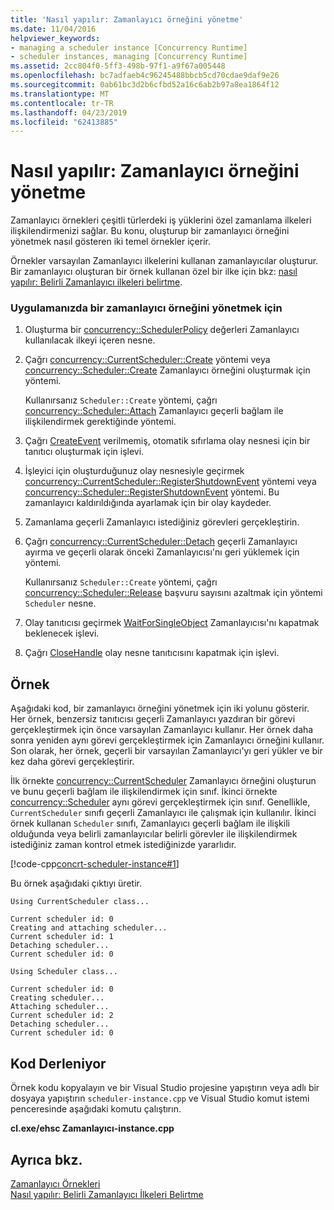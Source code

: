 ```yaml
---
title: 'Nasıl yapılır: Zamanlayıcı örneğini yönetme'
ms.date: 11/04/2016
helpviewer_keywords:
- managing a scheduler instance [Concurrency Runtime]
- scheduler instances, managing [Concurrency Runtime]
ms.assetid: 2cc804f0-5ff3-498b-97f1-a9f67a005448
ms.openlocfilehash: bc7adfaeb4c96245488bbcb5cd70cdae9daf9e26
ms.sourcegitcommit: 0ab61bc3d2b6cfbd52a16c6ab2b97a8ea1864f12
ms.translationtype: MT
ms.contentlocale: tr-TR
ms.lasthandoff: 04/23/2019
ms.locfileid: "62413885"
---
```

# <a name="how-to-manage-a-scheduler-instance"></a>Nasıl yapılır: Zamanlayıcı örneğini yönetme

Zamanlayıcı örnekleri çeşitli türlerdeki iş yüklerini özel zamanlama ilkeleri ilişkilendirmenizi sağlar. Bu konu, oluşturup bir zamanlayıcı örneğini yönetmek nasıl gösteren iki temel örnekler içerir.

Örnekler varsayılan Zamanlayıcı ilkelerini kullanan zamanlayıcılar oluşturur. Bir zamanlayıcı oluşturan bir örnek kullanan özel bir ilke için bkz: [nasıl yapılır: Belirli Zamanlayıcı ilkeleri belirtme](../../parallel/concrt/how-to-specify-specific-scheduler-policies.md).

### <a name="to-manage-a-scheduler-instance-in-your-application"></a>Uygulamanızda bir zamanlayıcı örneğini yönetmek için

1. Oluşturma bir [concurrency::SchedulerPolicy](../../parallel/concrt/reference/schedulerpolicy-class.md) değerleri Zamanlayıcı kullanılacak ilkeyi içeren nesne.

1. Çağrı [concurrency::CurrentScheduler::Create](reference/currentscheduler-class.md#create) yöntemi veya [concurrency::Scheduler::Create](reference/scheduler-class.md#create) Zamanlayıcı örneğini oluşturmak için yöntemi.

   Kullanırsanız `Scheduler::Create` yöntemi, çağrı [concurrency::Scheduler::Attach](reference/scheduler-class.md#attach) Zamanlayıcı geçerli bağlam ile ilişkilendirmek gerektiğinde yöntemi.

1. Çağrı [CreateEvent](/windows/desktop/api/synchapi/nf-synchapi-createeventa) verilmemiş, otomatik sıfırlama olay nesnesi için bir tanıtıcı oluşturmak için işlevi.

1. İşleyici için oluşturduğunuz olay nesnesiyle geçirmek [concurrency::CurrentScheduler::RegisterShutdownEvent](reference/currentscheduler-class.md#registershutdownevent) yöntemi veya [concurrency::Scheduler::RegisterShutdownEvent](reference/scheduler-class.md#registershutdownevent) yöntemi. Bu zamanlayıcı kaldırıldığında ayarlamak için bir olay kaydeder.

1. Zamanlama geçerli Zamanlayıcı istediğiniz görevleri gerçekleştirin.

1. Çağrı [concurrency::CurrentScheduler::Detach](reference/currentscheduler-class.md#detach) geçerli Zamanlayıcı ayırma ve geçerli olarak önceki Zamanlayıcısı'nı geri yüklemek için yöntemi.

   Kullanırsanız `Scheduler::Create` yöntemi, çağrı [concurrency::Scheduler::Release](reference/scheduler-class.md#release) başvuru sayısını azaltmak için yöntemi `Scheduler` nesne.

1. Olay tanıtıcısı geçirmek [WaitForSingleObject](/windows/desktop/api/synchapi/nf-synchapi-waitforsingleobject) Zamanlayıcısı'nı kapatmak beklenecek işlevi.

1. Çağrı [CloseHandle](/windows/desktop/api/handleapi/nf-handleapi-closehandle) olay nesne tanıtıcısını kapatmak için işlevi.

## <a name="example"></a>Örnek

Aşağıdaki kod, bir zamanlayıcı örneğini yönetmek için iki yolunu gösterir. Her örnek, benzersiz tanıtıcısı geçerli Zamanlayıcı yazdıran bir görevi gerçekleştirmek için önce varsayılan Zamanlayıcı kullanır. Her örnek daha sonra yeniden aynı görevi gerçekleştirmek için Zamanlayıcı örneğini kullanır. Son olarak, her örnek, geçerli bir varsayılan Zamanlayıcı'yı geri yükler ve bir kez daha görevi gerçekleştirir.

İlk örnekte [concurrency::CurrentScheduler](../../parallel/concrt/reference/currentscheduler-class.md) Zamanlayıcı örneğini oluşturun ve bunu geçerli bağlam ile ilişkilendirmek için sınıf. İkinci örnekte [concurrency::Scheduler](../../parallel/concrt/reference/scheduler-class.md) aynı görevi gerçekleştirmek için sınıf. Genellikle, `CurrentScheduler` sınıfı geçerli Zamanlayıcı ile çalışmak için kullanılır. İkinci örnek kullanan `Scheduler` sınıfı, Zamanlayıcı geçerli bağlam ile ilişkili olduğunda veya belirli zamanlayıcılar belirli görevler ile ilişkilendirmek istediğiniz zaman kontrol etmek istediğinizde yararlıdır.

[!code-cpp[concrt-scheduler-instance#1](../../parallel/concrt/codesnippet/cpp/how-to-manage-a-scheduler-instance_1.cpp)]

Bu örnek aşağıdaki çıktıyı üretir.

```Output
Using CurrentScheduler class...

Current scheduler id: 0
Creating and attaching scheduler...
Current scheduler id: 1
Detaching scheduler...
Current scheduler id: 0

Using Scheduler class...

Current scheduler id: 0
Creating scheduler...
Attaching scheduler...
Current scheduler id: 2
Detaching scheduler...
Current scheduler id: 0
```

## <a name="compiling-the-code"></a>Kod Derleniyor

Örnek kodu kopyalayın ve bir Visual Studio projesine yapıştırın veya adlı bir dosyaya yapıştırın `scheduler-instance.cpp` ve Visual Studio komut istemi penceresinde aşağıdaki komutu çalıştırın.

**cl.exe/ehsc Zamanlayıcı-instance.cpp**

## <a name="see-also"></a>Ayrıca bkz.

[Zamanlayıcı Örnekleri](../../parallel/concrt/scheduler-instances.md)<br/>
[Nasıl yapılır: Belirli Zamanlayıcı İlkeleri Belirtme](../../parallel/concrt/how-to-specify-specific-scheduler-policies.md)
